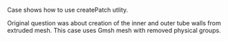 Case shows how to use createPatch utlity.

Original question was about creation of the inner and outer tube walls from
extruded mesh. This case uses Gmsh mesh with removed physical groups.
